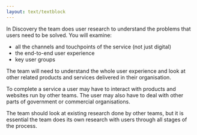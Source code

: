 ```yaml
---
layout: text/textblock
---
```


In Discovery the team does user research to understand the problems that users need to be solved. You will examine:
- all the channels and touchpoints of the service (not just digital)
- the end-to-end user experience
- key user groups

The team will need to understand the whole user experience and look at other related products and services delivered in their organisation.

To complete a service a user may have to interact with products and websites run by other teams. The user may also have to deal with other parts of government or commercial organisations.

The team should look at existing research done by other teams, but it is essential the team does its own research with users through all stages of the process.

